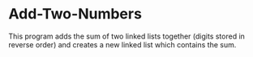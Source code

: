 # Add-Two-Numbers
This program adds the sum of two linked lists together (digits stored in reverse order) and creates a new linked list which contains the sum.
